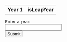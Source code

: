 <table id="year-table">
    <tr>
        <th>Year 1</th>
        <th>isLeapYear</th>
    </tr>
</table>


<form id = "year-form">
  <label for = "year" class = "label"> Enter a year:<label><br>
  <input type = "number" id = "year" name = "year" class = "input"><br>
  <input type = "submit" class = "button">
<form>

<script>

let table = document.getElemenetById("year");

document.getElementById("year-form").addEventListener('submit',  getYear());

function getYear(){
    let inputYear = document.getElementById("inputYear").value;
    isLeapYear(inputYear);
}

function isLeapYear(year) {
    // Fetch data from API
    fetch("https://everittcheng.tk/api/calendar/" + year)
    .then(response => response.json())
    .then(data =>  {
              // Output data to table
              const table = document.getElementById('year-table');
              const row = table.insertRow(-1);
              const Cell = row.insertCell(0);
              const isLeapYearCell = row.insertCell(1);
              Cell.innerHTML = data.year;
              isLeapYearCell.innerHTML = data.isLeapYear;
          });
      };
</script>
